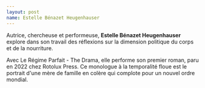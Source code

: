 ```yaml
---
layout: post
name: Estelle Bénazet Heugenhauser
---
```

Autrice, chercheuse et performeuse, **Estelle Bénazet Heugenhauser** explore dans son travail des réflexions sur la dimension politique du corps et de la nourriture.

Avec Le Régime Parfait - The Drama, elle performe son premier roman, paru en 2022 chez Rotolux Press. Ce monologue à la temporalité floue est le portrait d'une mère de famille en colère qui complote pour un nouvel ordre mondial.